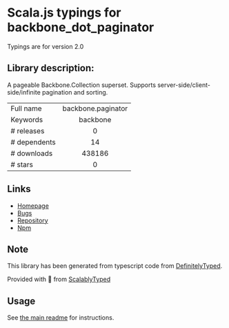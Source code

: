 
# Scala.js typings for backbone_dot_paginator

Typings are for version 2.0

## Library description:
A pageable Backbone.Collection superset. Supports server-side/client-side/infinite pagination and sorting.

|                    |                 |
| ------------------ | :-------------: |
| Full name          | backbone.paginator |
| Keywords           | backbone |
| # releases         | 0 |
| # dependents       | 14 |
| # downloads        | 438186 |
| # stars            | 0 |

## Links
- [Homepage](https://github.com/backbone-paginator/backbone.paginator#readme)
- [Bugs](https://github.com/backbone-paginator/backbone.paginator/issues)
- [Repository](https://github.com/backbone-paginator/backbone.paginator)
- [Npm](https://www.npmjs.com/package/backbone.paginator)
    


## Note
This library has been generated from typescript code from [DefinitelyTyped](https://definitelytyped.org).

Provided with :purple_heart: from [ScalablyTyped](https://github.com/oyvindberg/ScalablyTyped)

## Usage
See [the main readme](../../readme.md) for instructions.


